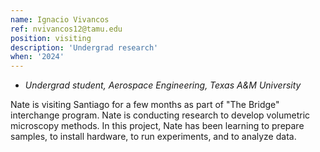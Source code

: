 ```yaml
---
name: Ignacio Vivancos
ref: nvivancos12@tamu.edu
position: visiting
description: 'Undergrad research'
when: '2024'
---
```


- _Undergrad student, Aerospace Engineering, Texas A&M University_

Nate is visiting Santiago for a few months as part of "The Bridge" interchange program. Nate is conducting research to develop volumetric microscopy methods. In this project, Nate has been learning to prepare samples, to install hardware, to run experiments, and to analyze data. 